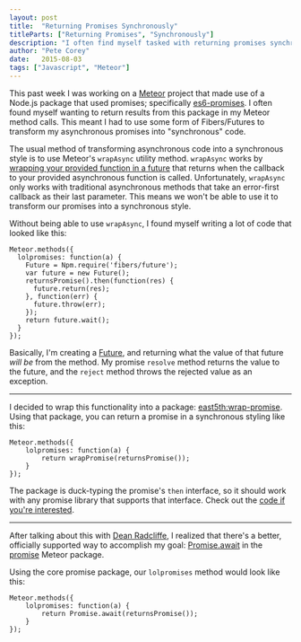```yaml
---
layout: post
title:  "Returning Promises Synchronously"
titleParts: ["Returning Promises", "Synchronously"]
description: "I often find myself tasked with returning promises synchronously from Meteor fibers. I've written a Meteor package that helps with the task."
author: "Pete Corey"
date:   2015-08-03
tags: ["Javascript", "Meteor"]
---
```


This past week I was working on a [Meteor](https://www.meteor.com/) project that made use of a Node.js package that used promises; specifically [es6-promises](https://www.npmjs.com/package/es6-promise). I often found myself wanting to return results from this package in my Meteor method calls. This meant I had to use some form of Fibers/Futures to transform my asynchronous promises into "synchronous" code.

The usual method of transforming asynchronous code into a synchronous style is to use Meteor's <code class="language-javascript">wrapAsync</code> utility method. <code class="language-javascript">wrapAsync</code> works by [wrapping your provided function in a future](https://github.com/meteor/meteor/blob/fcd5cc2d65d351772fc21cace82c47b2f96ce5c9/packages/meteor/helpers.js#L90-L120) that returns when the callback to your provided asynchronous function is called. Unfortunately, <code class="language-javascript">wrapAsync</code> only works with traditional asynchronous methods that take an error-first callback as their last parameter. This means we won't be able to use it to transform our promises into a synchronous style.

Without being able to use <code class="language-javascript">wrapAsync</code>, I found myself writing a lot of code that looked like this:

<pre class="language-javascript"><code class="language-javascript">Meteor.methods({
  lolpromises: function(a) {
    Future = Npm.require('fibers/future');
    var future = new Future();
    returnsPromise().then(function(res) {
      future.return(res);
    }, function(err) {
      future.throw(err);
    });
    return future.wait();
  }
});
</code></pre>

Basically, I'm creating a [Future](https://www.npmjs.com/package/future), and returning what the value of that future _will be_ from the method. My promise <code class="language-javascript">resolve</code> method returns the value to the future, and the <code class="language-javascript">reject</code> method throws the rejected value as an exception.

<hr/>

I decided to wrap this functionality into a package: [east5th:wrap-promise](https://github.com/East5th/wrap-promise). Using that package, you can return a promise in a synchronous styling like this:

<pre class="language-javascript"><code class="language-javascript">Meteor.methods({
    lolpromises: function(a) {
        return wrapPromise(returnsPromise());
    }
});
</code></pre>

The package is duck-typing the promise's <code class="language-javascript">then</code> interface, so it should work with any promise library that supports that interface. Check out the [code if you're interested](https://github.com/East5th/wrap-promise/blob/master/lib/wrap-promise.js).

<hr/>

After talking about this with [Dean Radcliffe](https://twitter.com/chicagogrooves), I realized that there's a better, officially supported way to accomplish my goal: [Promise.await](https://github.com/meteor/promise/blob/master/promise_server.js#L37-L74) in the [promise](https://github.com/meteor/promise) Meteor package.

Using the core promise package, our <code class="language-javascript">lolpromises</code> method would look like this:

<pre class="language-javascript"><code class="language-javascript">Meteor.methods({
    lolpromises: function(a) {
        return Promise.await(returnsPromise());
    }
});
</code></pre>
